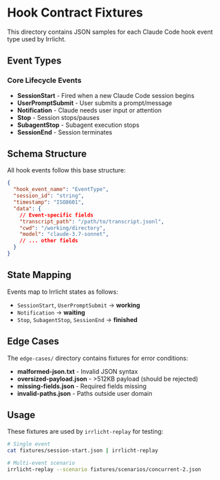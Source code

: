 # Hook Contract Fixtures

This directory contains JSON samples for each Claude Code hook event type used by Irrlicht.

## Event Types

### Core Lifecycle Events

- **SessionStart** - Fired when a new Claude Code session begins
- **UserPromptSubmit** - User submits a prompt/message
- **Notification** - Claude needs user input or attention
- **Stop** - Session stops/pauses
- **SubagentStop** - Subagent execution stops
- **SessionEnd** - Session terminates

## Schema Structure

All hook events follow this base structure:

```json
{
  "hook_event_name": "EventType",
  "session_id": "string",
  "timestamp": "ISO8601",
  "data": {
    // Event-specific fields
    "transcript_path": "/path/to/transcript.jsonl",
    "cwd": "/working/directory",
    "model": "claude-3.7-sonnet",
    // ... other fields
  }
}
```

## State Mapping

Events map to Irrlicht states as follows:

- `SessionStart`, `UserPromptSubmit` → **working**
- `Notification` → **waiting** 
- `Stop`, `SubagentStop`, `SessionEnd` → **finished**

## Edge Cases

The `edge-cases/` directory contains fixtures for error conditions:

- **malformed-json.txt** - Invalid JSON syntax
- **oversized-payload.json** - >512KB payload (should be rejected)
- **missing-fields.json** - Required fields missing
- **invalid-paths.json** - Paths outside user domain

## Usage

These fixtures are used by `irrlicht-replay` for testing:

```bash
# Single event
cat fixtures/session-start.json | irrlicht-replay

# Multi-event scenario
irrlicht-replay --scenario fixtures/scenarios/concurrent-2.json
```